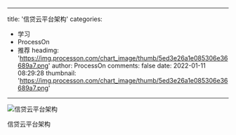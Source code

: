 
---
title: '信贷云平台架构'
categories: 
 - 学习
 - ProcessOn
 - 推荐
headimg: 'https://img.processon.com/chart_image/thumb/5ed3e26a1e085306e36689a7.png'
author: ProcessOn
comments: false
date: 2022-01-11 08:29:28
thumbnail: 'https://img.processon.com/chart_image/thumb/5ed3e26a1e085306e36689a7.png'
---

<div>   
<img class="thumb" alt="信贷云平台架构" src="https://img.processon.com/chart_image/thumb/5ed3e26a1e085306e36689a7.png" referrerpolicy="no-referrer">
<p>信贷云平台架构</p>  
</div>
            
